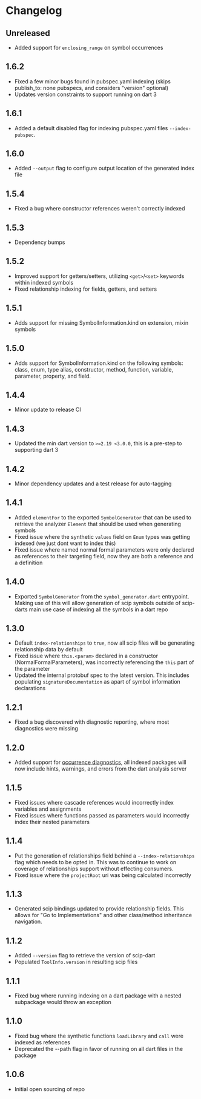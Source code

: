 # Changelog

## Unreleased
- Added support for `enclosing_range` on symbol occurrences

## 1.6.2
- Fixed a few minor bugs found in pubspec.yaml indexing (skips publish_to: none pubspecs, and considers "version" optional)
- Updates version constraints to support running on dart 3 

## 1.6.1
- Added a default disabled flag for indexing pubspec.yaml files `--index-pubspec`. 

## 1.6.0
- Added `--output` flag to configure output location of the generated index file 

## 1.5.4
- Fixed a bug where constructor references weren't correctly indexed

## 1.5.3
- Dependency bumps

## 1.5.2
- Improved support for getters/setters, utilizing `<get>`/`<set>` keywords within indexed symbols
- Fixed relationship indexing for fields, getters, and setters

## 1.5.1
- Adds support for missing SymbolInformation.kind on extension, mixin symbols

## 1.5.0
- Adds support for SymbolInformation.kind on the following symbols: class, enum, type alias, constructor, method, function, variable, parameter, property, and field.

## 1.4.4
- Minor update to release CI

## 1.4.3
- Updated the min dart version to `>=2.19 <3.0.0`, this is a pre-step to supporting dart 3

## 1.4.2
- Minor dependency updates and a test release for auto-tagging

## 1.4.1
- Added `elementFor` to the exported `SymbolGenerator` that can be used to retrieve the analyzer `Element` that should be used when generating symbols
- Fixed issue where the synthetic `values` field on `Enum` types was getting indexed (we just dont want to index this)
- Fixed issue where named normal formal parameters were only declared as references to their targeting field, now they are both a reference and a definition

## 1.4.0
- Exported `SymbolGenerator` from the `symbol_generator.dart` entrypoint. Making use of this will allow generation of scip symbols outside of scip-darts main use case of indexing all the symbols in a dart repo

## 1.3.0
- Default `index-relationships` to `true`, now all scip files will be generating relationship data by default
- Fixed issue where `this.<param>` declared in a constructor (NormalFormalParameters), was incorrectly referencing the `this` part of the parameter
- Updated the internal protobuf spec to the latest version. This includes populating `signatureDocumentation` as apart of symbol information declarations

## 1.2.1
- Fixed a bug discovered with diagnostic reporting, where most diagnostics were missing

## 1.2.0

- Added support for [occurrence diagnostics](https://github.com/sourcegraph/scip/blob/8d3634b4d6aa564129dac3ee462592ebc4203236/scip.proto#L579), all indexed packages will now include hints, warnings, and errors from the dart analysis server

## 1.1.5

- Fixed issues where cascade references would incorrectly index variables and assignments
- Fixed issues where functions passed as parameters would incorrectly index their nested parameters

## 1.1.4

- Put the generation of relationships field behind a `--index-relationships` flag which needs to be opted in. This was to continue to work on coverage of relationships support without effecting consumers.
- Fixed issue where the `projectRoot` uri was being calculated incorrectly

## 1.1.3

- Generated scip bindings updated to provide relationship fields. This allows for "Go to Implementations" and other class/method inheritance navigation.

## 1.1.2

- Added `--version` flag to retrieve the version of scip-dart
- Populated `ToolInfo.version` in resulting scip files

## 1.1.1

- Fixed bug where running indexing on a dart package with a nested subpackage would throw an exception

## 1.1.0

- Fixed bug where the synthetic functions `loadLibrary` and `call` were indexed as references
- Deprecated the --path flag in favor of running on all dart files in the package

## 1.0.6

- Initial open sourcing of repo